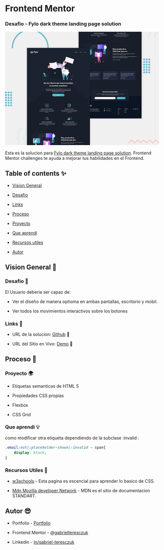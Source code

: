 # Frontend Mentor

### Desafio - Fylo dark theme landing page solution

![Fylo dark theme landing page solution](./design/desktop-preview.jpg)

Esta es la solucion para [Fylo dark theme landing page solution](https://www.frontendmentor.io/challenges/fylo-dark-theme-landing-page-5ca5f2d21e82137ec91a50fd). Frontend Mentor challenges te ayuda a mejorar tus habilidades en el Frontend.

## Table of contents ✨

- [Vision General](#vision-general-📑)

- [Desafio](#desafio-🏅)

- [Links](#links-🔗)

- [Proceso](#proceso-🔨)

- [Proyecto](#proyecto-🌍)

- [Que aprendi](#que-aprendi-💡)

- [Recursos utiles](#recursos-utiles-🔔)

- [Autor](#autor-😎)

## Vision General 📑

### Desafio 🏅

El Usuario deberia ser capaz de:

- Ver el diseño de manera optioma en ambas pantallas, escritorio y mobil.

- Ver todos los movimientos interactivos sobre los botones

### Links 🔗

- URL de la solucion: [Github](https://github.com/gabrielteresczuk/fylo-dark-theme-landing-page-master) 📌

- URL del Sitio en Vivo: [Demo](https://gabrielteresczuk.github.io/fylo-dark-theme-landing-page-master/) 👀

## Proceso 🔨

### Proyecto 🌍

- Etiquetas semanticas de HTML 5

- Propiedades CSS propias

- Flexbox

- CSS Grid

### Que aprendi 💡

como modificar otra etiqueta dependiendo de la subclase :invalid :

```css
.email:not(:placeholder-shown):invalid ~ span{
    display: block;
}
```

### Recursos Utiles 🔔

- [w3schools](https://www.w3schools.com/css/) - Esta pagina es escencial para aprender lo basico de CSS.

- [Mdn Mozilla developer Network](https://developer.mozilla.org/es/docs/Web/CSS/CSS_Grid_Layout) - MDN es el sitio de documentacion STANDART.

## Autor 😎

- Portfolio - [Portfolio](https://gabrielteresczuk.github.io/portfolio2/)

- Frontend Mentor - [@gabrielteresczuk](https://www.frontendmentor.io/profile/gabrielteresczuk)

- Linkedin - [in/gabriel-teresczuk](https://www.linkedin.com/in/gabriel-teresczuk/)
